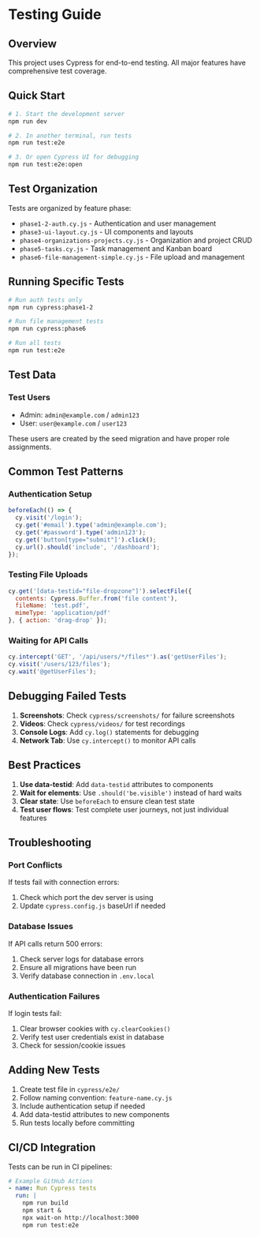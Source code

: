 # Testing Guide

## Overview

This project uses Cypress for end-to-end testing. All major features have comprehensive test coverage.

## Quick Start

```bash
# 1. Start the development server
npm run dev

# 2. In another terminal, run tests
npm run test:e2e

# 3. Or open Cypress UI for debugging
npm run test:e2e:open
```

## Test Organization

Tests are organized by feature phase:

- `phase1-2-auth.cy.js` - Authentication and user management
- `phase3-ui-layout.cy.js` - UI components and layouts
- `phase4-organizations-projects.cy.js` - Organization and project CRUD
- `phase5-tasks.cy.js` - Task management and Kanban board
- `phase6-file-management-simple.cy.js` - File upload and management

## Running Specific Tests

```bash
# Run auth tests only
npm run cypress:phase1-2

# Run file management tests
npm run cypress:phase6

# Run all tests
npm run test:e2e
```

## Test Data

### Test Users
- Admin: `admin@example.com` / `admin123`
- User: `user@example.com` / `user123`

These users are created by the seed migration and have proper role assignments.

## Common Test Patterns

### Authentication Setup
```javascript
beforeEach(() => {
  cy.visit('/login');
  cy.get('#email').type('admin@example.com');
  cy.get('#password').type('admin123');
  cy.get('button[type="submit"]').click();
  cy.url().should('include', '/dashboard');
});
```

### Testing File Uploads
```javascript
cy.get('[data-testid="file-dropzone"]').selectFile({
  contents: Cypress.Buffer.from('file content'),
  fileName: 'test.pdf',
  mimeType: 'application/pdf'
}, { action: 'drag-drop' });
```

### Waiting for API Calls
```javascript
cy.intercept('GET', '/api/users/*/files*').as('getUserFiles');
cy.visit('/users/123/files');
cy.wait('@getUserFiles');
```

## Debugging Failed Tests

1. **Screenshots**: Check `cypress/screenshots/` for failure screenshots
2. **Videos**: Check `cypress/videos/` for test recordings
3. **Console Logs**: Add `cy.log()` statements for debugging
4. **Network Tab**: Use `cy.intercept()` to monitor API calls

## Best Practices

1. **Use data-testid**: Add `data-testid` attributes to components
2. **Wait for elements**: Use `.should('be.visible')` instead of hard waits
3. **Clear state**: Use `beforeEach` to ensure clean test state
4. **Test user flows**: Test complete user journeys, not just individual features

## Troubleshooting

### Port Conflicts
If tests fail with connection errors:
1. Check which port the dev server is using
2. Update `cypress.config.js` baseUrl if needed

### Database Issues
If API calls return 500 errors:
1. Check server logs for database errors
2. Ensure all migrations have been run
3. Verify database connection in `.env.local`

### Authentication Failures
If login tests fail:
1. Clear browser cookies with `cy.clearCookies()`
2. Verify test user credentials exist in database
3. Check for session/cookie issues

## Adding New Tests

1. Create test file in `cypress/e2e/`
2. Follow naming convention: `feature-name.cy.js`
3. Include authentication setup if needed
4. Add data-testid attributes to new components
5. Run tests locally before committing

## CI/CD Integration

Tests can be run in CI pipelines:

```yaml
# Example GitHub Actions
- name: Run Cypress tests
  run: |
    npm run build
    npm start &
    npx wait-on http://localhost:3000
    npm run test:e2e
```